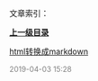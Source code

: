 文章索引：


**[上一级目录](/互联网技术)**

[html转换成markdown](/互联网技术/Demo/html转换成markdown.md)


<font size=2 color='grey'> 2019-04-03 15:28 </font>